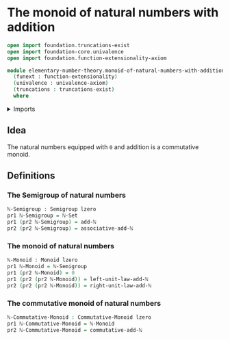 # The monoid of natural numbers with addition

```agda
open import foundation.truncations-exist
open import foundation-core.univalence
open import foundation.function-extensionality-axiom

module elementary-number-theory.monoid-of-natural-numbers-with-addition
  (funext : function-extensionality)
  (univalence : univalence-axiom)
  (truncations : truncations-exist)
  where
```

<details><summary>Imports</summary>

```agda
open import elementary-number-theory.addition-natural-numbers
open import elementary-number-theory.equality-natural-numbers funext univalence truncations

open import foundation.dependent-pair-types
open import foundation.universe-levels

open import group-theory.commutative-monoids funext univalence truncations
open import group-theory.monoids funext univalence truncations
open import group-theory.semigroups funext univalence
```

</details>

## Idea

The natural numbers equipped with `0` and addition is a commutative monoid.

## Definitions

### The Semigroup of natural numbers

```agda
ℕ-Semigroup : Semigroup lzero
pr1 ℕ-Semigroup = ℕ-Set
pr1 (pr2 ℕ-Semigroup) = add-ℕ
pr2 (pr2 ℕ-Semigroup) = associative-add-ℕ
```

### The monoid of natural numbers

```agda
ℕ-Monoid : Monoid lzero
pr1 ℕ-Monoid = ℕ-Semigroup
pr1 (pr2 ℕ-Monoid) = 0
pr1 (pr2 (pr2 ℕ-Monoid)) = left-unit-law-add-ℕ
pr2 (pr2 (pr2 ℕ-Monoid)) = right-unit-law-add-ℕ
```

### The commutative monoid of natural numbers

```agda
ℕ-Commutative-Monoid : Commutative-Monoid lzero
pr1 ℕ-Commutative-Monoid = ℕ-Monoid
pr2 ℕ-Commutative-Monoid = commutative-add-ℕ
```
